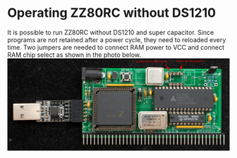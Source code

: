 # Operating ZZ80RC without DS1210
It is possible to run ZZ80RC without DS1210 and super capacitor.  Since programs are not retained after a power cycle, they need to reloaded every time.  Two jumpers are needed to connect RAM power to VCC and connect RAM chip select as shown in the photo below.
![](ZZ80RC%20without%20DS1210%20copy.jpg)
